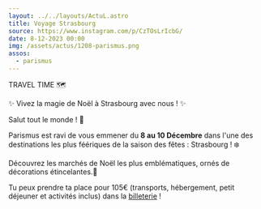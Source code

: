 ```yaml
---
layout: ../../layouts/ActuL.astro
title: Voyage Strasbourg
source: https://www.instagram.com/p/CzTOsLrIcbG/
date: 8-12-2023 00:00
img: /assets/actus/1208-parismus.png
assos:
  - parismus
---
```


TRAVEL TIME 🗺

✨ Vivez la magie de Noël à Strasbourg avec nous ! ✨

Salut tout le monde ! 👋

Parismus est ravi de vous emmener du __8 au 10 Décembre__ dans l'une des destinations les plus féériques de la saison des fêtes : Strasbourg ! ❄️

Découvrez les marchés de Noël les plus emblématiques, ornés de décorations étincelantes.🎄

Tu peux prendre ta place pour 105€ (transports, hébergement, petit déjeuner et activités inclus) dans la [billeterie](https://www.billetweb.fr/voyage-strasbourg1) !